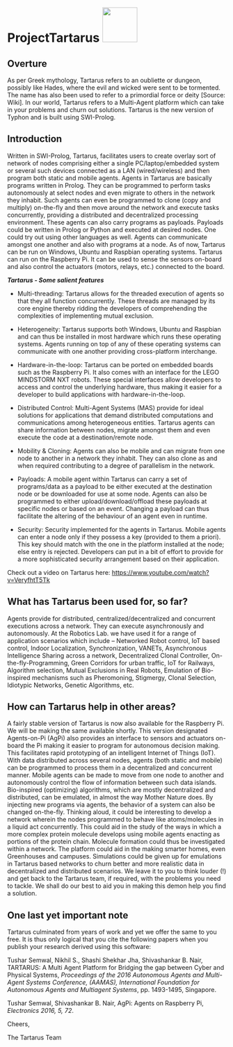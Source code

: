# ProjectTartarus <img src="https://github.com/tushar-semwal/ProjectTartarus/blob/master/Images/Tartarus.ico" width="80" height="80" /> 
## Overture
As per Greek mythology, Tartarus refers to an oubliette or dungeon, possibly like Hades, where the evil and wicked were sent to be tormented. The name has also been used to refer to a primordial force or deity [Source: Wiki]. In our world, Tartarus refers to a Multi-Agent platform which can take in your problems and churn out solutions. Tartarus is the new version of Typhon and is built using SWI-Prolog.

## Introduction
Written in SWI-Prolog, Tartarus, facilitates users to create overlay sort of network of nodes comprising either a single PC/laptop/embedded system or several such devices connected as a LAN (wired/wireless) and then program both static and mobile agents. Agents in Tartarus are basically programs written in Prolog. They can be programmed to perform tasks autonomously at select nodes and even migrate to others in the network they inhabit. Such agents can even be programmed to clone (copy and multiply) on-the-fly and then move around the network and execute tasks concurrently, providing a distributed and decentralized processing environment. These agents can also carry programs as payloads. Payloads could be written in Prolog or Python and executed at desired nodes. One could try out using other languages as well. Agents can communicate amongst one another and also with programs at a node. As of now, Tartarus can be run on Windows, Ubuntu and Raspbian operating systems.
Tartarus can run on the Raspberry Pi. It can be used to sense the sensors on-board and also control the actuators (motors, relays, etc.) connected to the board.

***Tartarus - Some salient features***

* Multi-threading: Tartarus allows for the threaded execution of agents so that they all function concurrently. These threads are managed by its core engine thereby ridding the developers of comprehending the complexities of implementing mutual exclusion.

* Heterogeneity: Tartarus supports both Windows, Ubuntu and Raspbian and can thus be installed in most hardware which runs these operating systems. Agents running on top of any of these operating systems can communicate with one another providing cross-platform interchange.

* Hardware-in-the-loop: Tartarus can be ported on embedded boards such as the Raspberry Pi. It also comes with an interface for the LEGO MINDSTORM NXT robots. These special interfaces allow developers to access and control the underlying hardware, thus making it easier for a developer to build applications with hardware-in-the-loop.

* Distributed Control: Multi-Agent Systems (MAS) provide for ideal solutions for applications that demand distributed computations and communications among heterogeneous entities. Tartarus agents can share information between nodes, migrate amongst them and even execute the code at a destination/remote node.

* Mobility & Cloning: Agents can also be mobile and can migrate from one node to another in a network they inhabit. They can also clone as and when required contributing to a degree of parallelism in the network.

* Payloads: A mobile agent within Tartarus can carry a set of programs/data as a payload to be either executed at the destination node or be downloaded for use at some node. Agents can also be programmed to either upload/download/offload these payloads at specific nodes or based on an event. Changing a payload can thus facilitate the altering of the behaviour of an agent even in runtime.

* Security: Security implemented for the agents in Tartarus. Mobile agents can enter a node only if they possess a key (provided to them a priori). This key should match with the one in the platform installed at the node; else entry is rejected. Developers can put in a bit of effort to provide for a more sophisticated security arrangement based on their application.

Check out a video on Tartarus here: https://www.youtube.com/watch?v=VeryfhtT5Tk

## What has Tartarus been used for, so far?
Agents provide for distributed, centralized/decentralized and concurrent executions across a network.
They can execute asynchronously and autonomously. At the Robotics Lab. we have used it for a range of application scenarios which include –
Networked Robot control, IoT based control, Indoor Localization, Synchronization, VANETs, Asynchronous Intelligence Sharing across a network, Decentralized Clonal Controller, On-the-fly-Programming, Green Corridors for urban traffic, IoT for Railways, Algorithm selection, Mutual Exclusions in Real Robots, Emulation of Bio-inspired mechanisms such as Pheromoning, Stigmergy, Clonal Selection, Idiotypic Networks, Genetic Algorithms, etc.

## How can Tartarus help in other areas?
A fairly stable version of Tartarus is now also available for the Raspberry Pi. We will be making the same available shortly. This version designated Agents-on-Pi (AgPi) also provides an interface to sensors and actuators on-board the Pi making it easier to program for autonomous decision making. This facilitates rapid prototyping of an intelligent Internet of Things (IoT).
With data distributed across several nodes, agents (both static and mobile) can be programmed to process them in a decentralized and concurrent manner. Mobile agents can be made to move from one node to another and autonomously control the flow of information between such data islands. Bio-inspired (optimizing) algorithms, which are mostly decentralized and distributed, can be emulated, in almost the way Mother Nature does. By injecting new programs via agents, the behavior of a system can also be changed on-the-fly.
Thinking aloud, it could be interesting to develop a network wherein the nodes programmed to behave like atoms/molecules in a liquid act concurrently. This could aid in the study of the ways in which a more complex protein molecule develops using mobile agents enacting as portions of the protein chain. Molecule formation could thus be investigated within a network.
The platform could aid in the making smarter homes, even Greenhouses and campuses.
Simulations could be given up for emulations in Tartarus based networks to churn better and more realistic data in decentralized and distributed scenarios.
We leave it to you to think louder (!) and get back to the Tartarus team, if required, with the problems you need to tackle. We shall do our best to aid you in making this demon help you find a solution.

## One last yet important note
Tartarus culminated from years of work and yet we offer the same to you free. It is thus only logical that you cite the following papers when you publish your research derived using this software:

Tushar Semwal, Nikhil S., Shashi Shekhar Jha, Shivashankar B. Nair, TARTARUS: A Multi Agent Platform for Bridging the gap between Cyber and Physical Systems, *Proceedings of the 2016 Autonomous Agents and Multi-Agent Systems Conference, (AAMAS), International Foundation for Autonomous Agents and Multiagent Systems*, pp. 1493-1495, Singapore.

Tushar Semwal, Shivashankar B. Nair, AgPi: Agents on Raspberry Pi, *Electronics 2016, 5, 72*.

Cheers,

The Tartarus Team
